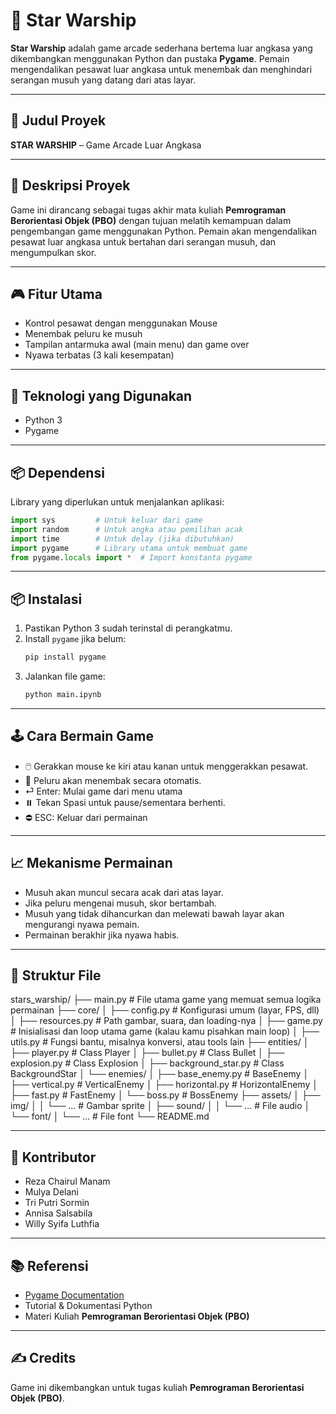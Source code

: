 # 🚀 Star Warship

**Star Warship** adalah game arcade sederhana bertema luar angkasa yang dikembangkan menggunakan Python dan pustaka **Pygame**. Pemain mengendalikan pesawat luar angkasa untuk menembak dan menghindari serangan musuh yang datang dari atas layar.

---

## 📌 Judul Proyek
**STAR WARSHIP** – Game Arcade Luar Angkasa

---

## 📃 Deskripsi Proyek
Game ini dirancang sebagai tugas akhir mata kuliah **Pemrograman Berorientasi Objek (PBO)** dengan tujuan melatih kemampuan dalam pengembangan game menggunakan Python. Pemain akan mengendalikan pesawat luar angkasa untuk bertahan dari serangan musuh, dan mengumpulkan skor.

---

## 🎮 Fitur Utama
- Kontrol pesawat dengan menggunakan Mouse
- Menembak peluru ke musuh
- Tampilan antarmuka awal (main menu) dan game over
- Nyawa terbatas (3 kali kesempatan)

---

## 🧰 Teknologi yang Digunakan
- Python 3
- Pygame

---

## 📦 Dependensi
Library yang diperlukan untuk menjalankan aplikasi:
```python
import sys         # Untuk keluar dari game
import random      # Untuk angka atau pemilihan acak
import time        # Untuk delay (jika dibutuhkan)
import pygame      # Library utama untuk membuat game
from pygame.locals import *  # Import konstanta pygame
```

---

## 📦 Instalasi
1. Pastikan Python 3 sudah terinstal di perangkatmu.
2. Install `pygame` jika belum:
   ```bash
   pip install pygame
   ```
3. Jalankan file game:
   ```bash
   python main.ipynb
   ```

---

## 🕹️ Cara Bermain Game
- 🖱️ Gerakkan mouse ke kiri atau kanan untuk menggerakkan pesawat.
- 🔫 Peluru akan menembak secara otomatis.
- ⏎  Enter: Mulai game dari menu utama
- ⏸️ Tekan Spasi untuk pause/sementara berhenti.
- ⛔ ESC: Keluar dari permainan

---

## 📈 Mekanisme Permainan
- Musuh akan muncul secara acak dari atas layar.
- Jika peluru mengenai musuh, skor bertambah.
- Musuh yang tidak dihancurkan dan melewati bawah layar akan mengurangi nyawa pemain.
- Permainan berakhir jika nyawa habis.

---

## 📂 Struktur File
stars_warship/
 ├── main.py                 # File utama game yang memuat semua logika permainan
 ├── core/
 │   ├── config.py           # Konfigurasi umum (layar, FPS, dll)
 │   ├── resources.py        # Path gambar, suara, dan loading-nya
 │   ├── game.py             # Inisialisasi dan loop utama game (kalau kamu pisahkan main loop)
 │   ├── utils.py            # Fungsi bantu, misalnya konversi, atau tools lain
 ├── entities/
 │   ├── player.py           # Class Player
 │   ├── bullet.py           # Class Bullet
 │   ├── explosion.py        # Class Explosion
 │   ├── background_star.py  # Class BackgroundStar
 │   └── enemies/
 │       ├── base_enemy.py   # BaseEnemy
 │       ├── vertical.py     # VerticalEnemy
 │       ├── horizontal.py   # HorizontalEnemy
 │       ├── fast.py         # FastEnemy
 │       └── boss.py         # BossEnemy
 ├── assets/
 │   ├── img/
 │   │   └── ...             # Gambar sprite
 │   ├── sound/
 │   │   └── ...             # File audio
 │   └── font/
 │       └── ...             # File font
 └── README.md


---

## 👥 Kontributor
- Reza Chairul Manam
- Mulya Delani
- Tri Putri Sormin
- Annisa Salsabila
- Willy Syifa Luthfia

---

## 📚 Referensi
- [Pygame Documentation](https://www.pygame.org/docs/)
- Tutorial & Dokumentasi Python
- Materi Kuliah **Pemrograman Berorientasi Objek (PBO)**

---

## ✍️ Credits
Game ini dikembangkan untuk tugas kuliah **Pemrograman Berorientasi Objek (PBO)**.
